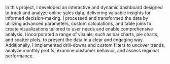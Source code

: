 In this project, I developed an interactive and dynamic dashboard designed to track and analyze online sales data, delivering valuable insights for informed decision-making. I processed and transformed the data by utilizing advanced parameters, custom calculations, and table joins to create visualizations tailored to user needs and enable comprehensive analysis. I incorporated a range of visuals, such as bar charts, pie charts, and scatter plots, to present the data in a clear and engaging way. Additionally, I implemented drill-downs and custom filters to uncover trends, analyze monthly profits, examine customer behavior, and assess regional performance.
